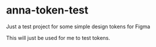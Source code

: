 # anna-token-test
Just a test project for some simple design tokens for Figma

This will just be used for me to test tokens.
